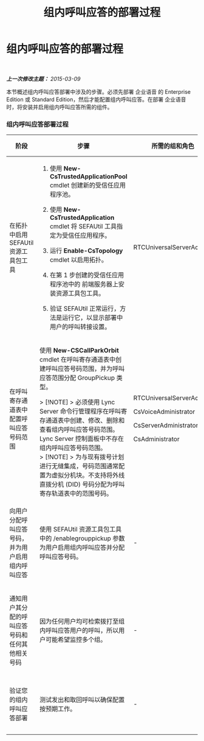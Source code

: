 ﻿---
title: 组内呼叫应答的部署过程
TOCTitle: 组内呼叫应答的部署过程
ms:assetid: 082daeac-e667-4e2d-b78d-8e0901f9f0e9
ms:mtpsurl: https://technet.microsoft.com/zh-cn/library/JJ945615(v=OCS.15)
ms:contentKeyID: 52060956
ms.date: 05/19/2016
mtps_version: v=OCS.15
ms.translationtype: HT
---

# 组内呼叫应答的部署过程

 

_**上一次修改主题：** 2015-03-09_

本节概述组内呼叫应答部署中涉及的步骤。必须先部署 企业语音 的 Enterprise Edition 或 Standard Edition，然后才能配置组内呼叫应答。在部署 企业语音 时，将安装并启用组内呼叫应答所需的组件。

### 组内呼叫应答部署过程

<table>
<colgroup>
<col style="width: 25%" />
<col style="width: 25%" />
<col style="width: 25%" />
<col style="width: 25%" />
</colgroup>
<thead>
<tr class="header">
<th>阶段</th>
<th>步骤</th>
<th>所需的组和角色</th>
<th>部署文档</th>
</tr>
</thead>
<tbody>
<tr class="odd">
<td><p>在拓扑中启用 SEFAUtil 资源工具包工具</p></td>
<td><ol>
<li><p>使用 <strong>New-CsTrustedApplicationPool</strong> cmdlet 创建新的受信任应用程序池。</p></li>
<li><p>使用 <strong>New-CsTrustedApplication</strong> cmdlet 将 SEFAUtil 工具指定为受信任应用程序。</p></li>
<li><p>运行 <strong>Enable-CsTopology</strong> cmdlet 以启用拓扑。</p></li>
<li><p>在第 1 步创建的受信任应用程序池中的 前端服务器上安装资源工具包工具。</p></li>
<li><p>验证 SEFAUtil 正常运行，方法是运行它，以显示部署中用户的呼叫转接设置。</p></li>
</ol></td>
<td><p>RTCUniversalServerAdmins</p></td>
<td><p><a href="lync-server-2013-deploy-the-sefautil-tool.md">部署 SEFAUtil 池</a></p></td>
</tr>
<tr class="even">
<td><p>在呼叫寄存通道表中配置呼叫应答号码范围</p></td>
<td><p>使用 <strong>New-CSCallParkOrbit</strong> cmdlet 在呼叫寄存通道表中创建呼叫应答号码范围，并为呼叫应答范围分配 GroupPickup 类型。</p>
<div class="alert">
> [!NOTE]  
> 必须使用 Lync Server 命令行管理程序在呼叫寄存通道表中创建、修改、删除和查看组内呼叫应答号码范围。 Lync Server 控制面板中不存在组内呼叫应答号码范围。


</div>
<div class="alert">
> [!NOTE]  
> 为与现有拨号计划进行无缝集成，号码范围通常配置为虚拟分机块。不支持将外线直拨分机 (DID) 号码分配为呼叫寄存轨道表中的范围号码。


</div></td>
<td><p>RTCUniversalServerAdmins</p>
<p>CsVoiceAdministrator</p>
<p>CsServerAdministrator</p>
<p>CsAdministrator</p></td>
<td><p><a href="lync-server-2013-configure-call-pickup-group-numbers.md">配置组内呼叫应答组号码</a></p></td>
</tr>
<tr class="odd">
<td><p>向用户分配呼叫应答号码，并为用户启用组内呼叫应答</p></td>
<td><p>使用 SEFAUtil 资源工具包工具中的 /enablegrouppickup 参数为用户启用组内呼叫应答并分配呼叫应答号码。</p></td>
<td><p>-</p></td>
<td><p><a href="lync-server-2013-enable-group-call-pickup-for-users-and-assign-a-group-number.md">为用户启用组内呼叫应答并分配组号码</a></p></td>
</tr>
<tr class="even">
<td><p>通知用户其分配的呼叫应答号码和任何其他相关号码</p></td>
<td><p>因为任何用户均可检索拨打至组内呼叫应答用户的呼叫，所以用户可能希望监控多个组。</p></td>
<td><p>-</p></td>
<td><p><a href="lync-server-2013-communicate-group-call-pickup-assignment-to-users.md">将组内呼叫应答分配传达给用户</a></p></td>
</tr>
<tr class="odd">
<td><p>验证您的组内呼叫应答部署</p></td>
<td><p>测试发出和取回呼叫以确保配置按预期工作。</p></td>
<td><p>-</p></td>
<td><p><a href="lync-server-2013-optional-verify-the-group-call-pickup-deployment.md">（可选）验证组内呼叫应答部署</a></p></td>
</tr>
</tbody>
</table>

